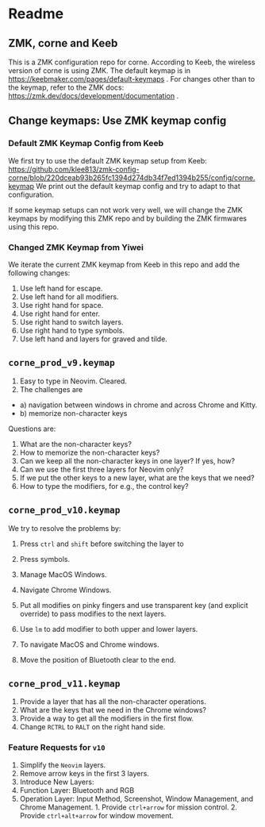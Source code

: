 # Readme

## ZMK, corne and Keeb
This is a ZMK configuration repo for corne.
According to Keeb, the wireless version of corne is using ZMK.
The default keymap is in https://keebmaker.com/pages/default-keymaps .
For changes other than to the keymap, refer to the ZMK docs:
https://zmk.dev/docs/development/documentation .

## Change keymaps: Use ZMK keymap config

### Default ZMK Keymap Config from Keeb
We first try to use the default ZMK keymap setup from Keeb:
https://github.com/klee813/zmk-config-corne/blob/220dceab93b265fc1394d274db34f7ed1394b255/config/corne.keymap
We print out the default keymap config and try to adapt to that configuration.

If some keymap setups can not work very well,
we will change the ZMK keymaps by modifying this ZMK repo and
by building the ZMK firmwares using this repo.

### Changed ZMK Keymap from Yiwei
We iterate the current ZMK keymap from Keeb in this repo and add the following changes:
1. Use left hand for escape.
2. Use left hand for all modifiers.
3. Use right hand for space.
4. Use right hand for enter.
5. Use right hand to switch layers.
6. Use right hand to type symbols.
7. Use left hand and layers for graved and tilde.

## `corne_prod_v9.keymap`

1. Easy to type in Neovim. Cleared.
2. The challenges are
- a) navigation between windows in chrome and across Chrome and Kitty.
- b) memorize non-character keys

Questions are:
1. What are the non-character keys?
2. How to memorize the non-character keys?
3. Can we keep all the non-character keys in one layer? If yes, how?
4. Can we use the first three layers for Neovim only?
5. If we put the other keys to a new layer, what are the keys that we need?
6. How to type the modifiers, for e.g., the control key?

## `corne_prod_v10.keymap`

We try to resolve the problems by:
1. Press `ctrl` and `shift` before switching the layer to
  2. Press symbols.
  3. Manage MacOS Windows.
  4. Navigate Chrome Windows.

2. Put all modifies on pinky fingers and use transparent key (and explicit override) to pass modifies to the next layers.
  1. Use `lm` to add modifier to both upper and lower layers.
  2. To navigate MacOS and Chrome windows.

3. Move the position of Bluetooth clear to the end.

## `corne_prod_v11.keymap`

1. Provide a layer that has all the non-character operations.
  1. What are the keys that we need in the Chrome windows?
2. Provide a way to get all the modifiers in the first flow.
  1. Change `RCTRL` to `RALT` on the right hand side.

### Feature Requests for `v10`

1. Simplify the `Neovim` layers.
  1. Remove arrow keys in the first 3 layers.
2. Introduce New Layers:
  1. Function Layer: Bluetooth and RGB
  2. Operation Layer: Input Method, Screenshot, Window Management, and Chrome Management.
    1. Provide `ctrl+arrow` for mission control.
    2. Provide `ctrl+alt+arrow` for window movement.
